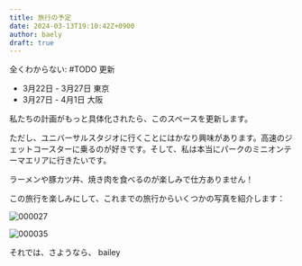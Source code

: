 ```yaml
---
title: 旅行の予定
date: 2024-03-13T19:10:42Z+0900
author: baely
draft: true
---
```

全くわからない: #TODO 更新

- 3月22日 - 3月27日 東京
- 3月27日 - 4月1日 大阪

私たちの計画がもっと具体化されたら、このスペースを更新します。

ただし、ユニバーサルスタジオに行くことにはかなり興味があります。高速のジェットコースターに乗るのが好きです。そして、私は本当にパークのミニオンテーマエリアに行きたいです。

ラーメンや豚カツ丼、焼き肉を食べるのが楽しみで仕方ありません！

この旅行を楽しみにして、これまでの旅行からいくつかの写真を紹介します：

![000027](https://github.com/devhou-se/www-jp/assets/5674656/b552fc9a-d036-4e42-bd62-e17e42b54d21)

![000035](https://github.com/devhou-se/www-jp/assets/5674656/492a8139-dfc5-466b-8adf-19a35a9b3363)

それでは、さようなら、
bailey